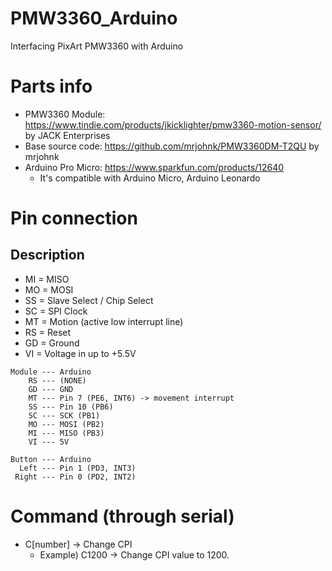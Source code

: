 # PMW3360_Arduino
Interfacing PixArt PMW3360 with Arduino

# Parts info
* PMW3360 Module: https://www.tindie.com/products/jkicklighter/pmw3360-motion-sensor/ by JACK Enterprises
* Base source code: https://github.com/mrjohnk/PMW3360DM-T2QU by mrjohnk
* Arduino Pro Micro: https://www.sparkfun.com/products/12640
  * It's compatible with Arduino Micro, Arduino Leonardo

# Pin connection
## Description
* MI = MISO
* MO = MOSI
* SS = Slave Select / Chip Select
* SC = SPI Clock
* MT = Motion (active low interrupt line)
* RS = Reset
* GD = Ground
* VI = Voltage in up to +5.5V

```
Module --- Arduino
    RS --- (NONE)
    GD --- GND
    MT --- Pin 7 (PE6, INT6) -> movement interrupt
    SS --- Pin 10 (PB6)
    SC --- SCK (PB1)
    MO --- MOSI (PB2)
    MI --- MISO (PB3)
    VI --- 5V

Button --- Arduino
  Left --- Pin 1 (PD3, INT3)
 Right --- Pin 0 (PD2, INT2)
```


# Command (through serial)
* C[number] -> Change CPI
  * Example) C1200 -> Change CPI value to 1200.
